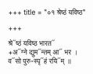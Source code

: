 +++
title = "०१ श्रेष्ठं यविष्ठ"

+++

श्रे᳓ष्ठं यविष्ठ भारत᳓  
+अ᳓ग्ने द्युम᳓न्तम् आ᳓ भर ।  
व᳓सो पुरु-स्पृ᳓हं रयि᳓म् ॥
